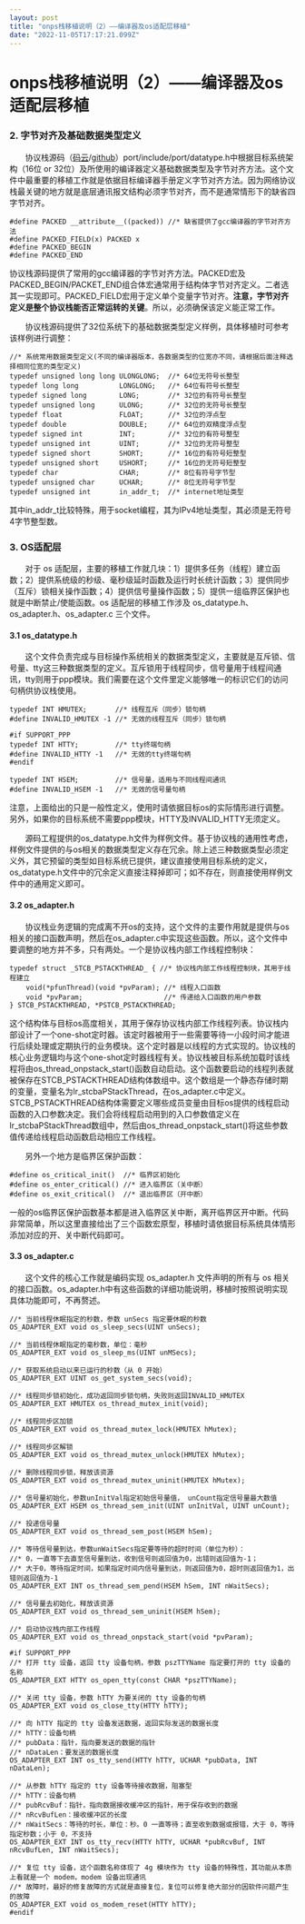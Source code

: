 ```yaml
---
layout: post
title: "onps栈移植说明（2）——编译器及os适配层移植"
date: "2022-11-05T17:17:21.099Z"
---
```

onps栈移植说明（2）——编译器及os适配层移植
=========================

### 2\. 字节对齐及基础数据类型定义

       协议栈源码（[码云](https://gitee.com/Neo-T/open-npstack)/[github](https://github.com/Neo-T/OpenNPStack)）port/include/port/datatype.h中根据目标系统架构（16位 or 32位）及所使用的编译器定义基础数据类型及字节对齐方法。这个文件中最重要的移植工作就是依据目标编译器手册定义字节对齐方法。因为网络协议栈最关键的地方就是底层通讯报文结构必须字节对齐，而不是通常情形下的缺省四字节对齐。

    #define	PACKED __attribute__((packed)) //* 缺省提供了gcc编译器的字节对齐方法
    #define PACKED_FIELD(x) PACKED x
    #define PACKED_BEGIN 
    #define PACKED_END

协议栈源码提供了常用的gcc编译器的字节对齐方法。PACKED宏及PACKED\_BEGIN/PACKET\_END组合体宏通常用于结构体字节对齐定义。二者选其一实现即可。PACKED\_FIELD宏用于定义单个变量字节对齐。**注意，字节对齐定义是整个协议栈能否正常运转的关键**。所以，必须确保该定义能正常工作。

       协议栈源码提供了32位系统下的基础数据类型定义样例，具体移植时可参考该样例进行调整：

    //* 系统常用数据类型定义(不同的编译器版本，各数据类型的位宽亦不同，请根据后面注释选择相同位宽的类型定义)
    typedef unsigned long long ULONGLONG;  //* 64位无符号长整型
    typedef long long          LONGLONG;   //* 64位有符号长整型
    typedef signed long        LONG;       //* 32位的有符号长整型
    typedef unsigned long      ULONG;      //* 32位的无符号长整型
    typedef float              FLOAT;      //* 32位的浮点型
    typedef double             DOUBLE;     //* 64位的双精度浮点型
    typedef signed int         INT;        //* 32位的有符号整型
    typedef unsigned int       UINT;       //* 32位的无符号整型
    typedef signed short       SHORT;      //* 16位的有符号短整型
    typedef unsigned short     USHORT;     //* 16位的无符号短整型
    typedef char               CHAR;       //* 8位有符号字节型
    typedef	unsigned char      UCHAR;      //* 8位无符号字节型
    typedef	unsigned int       in_addr_t;  //* internet地址类型

其中in\_addr\_t比较特殊，用于socket编程，其为IPv4地址类型，其必须是无符号4字节整型数。

### 3\. OS适配层

       对于 os 适配层，主要的移植工作就几块：1）提供多任务（线程）建立函数；2）提供系统级的秒级、毫秒级延时函数及运行时长统计函数；3）提供同步（互斥）锁相关操作函数；4）提供信号量操作函数；5）提供一组临界区保护也就是中断禁止/使能函数。os 适配层的移植工作涉及 os\_datatype.h、os\_adapter.h、os\_adapter.c 三个文件。

#### 3.1 os\_datatype.h

       这个文件负责完成与目标操作系统相关的数据类型定义，主要就是互斥锁、信号量、tty这三种数据类型的定义。互斥锁用于线程同步，信号量用于线程间通讯，tty则用于ppp模块。我们需要在这个文件里定义能够唯一的标识它们的访问句柄供协议栈使用。

    typedef INT HMUTEX;       //* 线程互斥（同步）锁句柄
    #define INVALID_HMUTEX -1 //* 无效的线程互斥（同步）锁句柄
    
    #if SUPPORT_PPP
    typedef INT HTTY;         //* tty终端句柄
    #define INVALID_HTTY -1   //* 无效的tty终端句柄
    #endif
    
    typedef INT HSEM;         //* 信号量，适用与不同线程间通讯
    #define INVALID_HSEM -1   //* 无效的信号量句柄

注意，上面给出的只是一般性定义，使用时请依据目标os的实际情形进行调整。另外，如果你的目标系统不需要ppp模块，HTTY及INVALID\_HTTY无须定义。

       源码工程提供的os\_datatype.h文件为样例文件。基于协议栈的通用性考虑，样例文件提供的与os相关的数据类型定义存在冗余。除上述三种数据类型必须定义外，其它预留的类型如目标系统已提供，建议直接使用目标系统的定义，os\_datatype.h文件中的冗余定义直接注释掉即可；如不存在，则直接使用样例文件中的通用定义即可。

#### 3.2 os\_adapter.h

       协议栈业务逻辑的完成离不开os的支持，这个文件的主要作用就是提供与os相关的接口函数声明，然后在os\_adapter.c中实现这些函数。所以，这个文件中要调整的地方并不多，只有两处。一个是协议栈内部工作线程控制块：

    typedef struct _STCB_PSTACKTHREAD_ { //* 协议栈内部工作线程控制块，其用于线程建立
    	void(*pfunThread)(void *pvParam); //* 线程入口函数
    	void *pvParam;                    //* 传递给入口函数的用户参数
    } STCB_PSTACKTHREAD, *PSTCB_PSTACKTHREAD;

这个结构体与目标os高度相关，其用于保存协议栈内部工作线程列表。协议栈内部设计了一个one-shot定时器。该定时器被用于一些需要等待一小段时间才能进行后续处理或定期执行的业务模块。这个定时器是以线程的方式实现的。协议栈的核心业务逻辑均与这个one-shot定时器线程有关。协议栈被目标系统加载时该线程将由os\_thread\_onpstack\_start()函数自动启动。这个函数要启动的线程列表就被保存在STCB\_PSTACKTHREAD结构体数组中。这个数组是一个静态存储时期的变量，变量名为lr\_stcbaPStackThread，在os\_adapter.c中定义。STCB\_PSTACKTHREAD结构体需要定义哪些成员变量由目标os提供的线程启动函数的入口参数决定。我们会将线程启动用到的入口参数值定义在lr\_stcbaPStackThread数组中，然后由os\_thread\_onpstack\_start()将这些参数值传递给线程启动函数启动相应工作线程。

       另外一个地方是临界区保护函数：

    #define os_critical_init()  //* 临界区初始化
    #define os_enter_critical() //* 进入临界区（关中断）
    #define os_exit_critical()  //* 退出临界区（开中断）

一般的os临界区保护函数基本都是进入临界区关中断，离开临界区开中断。代码非常简单，所以这里直接给出了三个函数宏原型，移植时请依据目标系统具体情形添加对应的开、关中断代码即可。

#### 3.3 os\_adapter.c

       这个文件的核心工作就是编码实现 os\_adapter.h 文件声明的所有与 os 相关的接口函数。os\_adapter.h中有这些函数的详细功能说明，移植时按照说明实现具体功能即可，不再赘述。

    //* 当前线程休眠指定的秒数，参数 unSecs 指定要休眠的秒数
    OS_ADAPTER_EXT void os_sleep_secs(UINT unSecs);
    
    //* 当前线程休眠指定的毫秒数，单位：毫秒
    OS_ADAPTER_EXT void os_sleep_ms(UINT unMSecs); 
    
    //* 获取系统启动以来已运行的秒数（从 0 开始）
    OS_ADAPTER_EXT UINT os_get_system_secs(void);
    
    //* 线程同步锁初始化，成功返回同步锁句柄，失败则返回INVALID_HMUTEX
    OS_ADAPTER_EXT HMUTEX os_thread_mutex_init(void);
    
    //* 线程同步区加锁
    OS_ADAPTER_EXT void os_thread_mutex_lock(HMUTEX hMutex);
    
    //* 线程同步区解锁
    OS_ADAPTER_EXT void os_thread_mutex_unlock(HMUTEX hMutex);
    
    //* 删除线程同步锁，释放该资源
    OS_ADAPTER_EXT void os_thread_mutex_uninit(HMUTEX hMutex);
    
    //* 信号量初始化，参数unInitVal指定初始信号量值， unCount指定信号量最大数值
    OS_ADAPTER_EXT HSEM os_thread_sem_init(UINT unInitVal, UINT unCount);
    
    //* 投递信号量
    OS_ADAPTER_EXT void os_thread_sem_post(HSEM hSem);
    
    //* 等待信号量到达，参数unWaitSecs指定要等待的超时时间（单位为秒）：
    //* 0，一直等下去直至信号量到达，收到信号则返回值为0，出错则返回值为-1；
    //* 大于0，等待指定时间，如果指定时间内信号量到达，则返回值为0，超时则返回值为1，出错则返回值为-1
    OS_ADAPTER_EXT INT os_thread_sem_pend(HSEM hSem, INT nWaitSecs);
    
    //* 信号量去初始化，释放该资源
    OS_ADAPTER_EXT void os_thread_sem_uninit(HSEM hSem);
    
    //* 启动协议栈内部工作线程
    OS_ADAPTER_EXT void os_thread_onpstack_start(void *pvParam);
    
    #if SUPPORT_PPP
    //* 打开 tty 设备，返回 tty 设备句柄，参数 pszTTYName 指定要打开的 tty 设备的名称
    OS_ADAPTER_EXT HTTY os_open_tty(const CHAR *pszTTYName);
    
    //* 关闭 tty 设备，参数 hTTY 为要关闭的 tty 设备的句柄
    OS_ADAPTER_EXT void os_close_tty(HTTY hTTY);
    
    //* 向 hTTY 指定的 tty 设备发送数据，返回实际发送的数据长度
    //* hTTY：设备句柄
    //* pubData：指针，指向要发送的数据的指针
    //* nDataLen：要发送的数据长度
    OS_ADAPTER_EXT INT os_tty_send(HTTY hTTY, UCHAR *pubData, INT nDataLen);
    
    //* 从参数 hTTY 指定的 tty 设备等待接收数据，阻塞型
    //* hTTY：设备句柄
    //* pubRcvBuf：指针，指向数据接收缓冲区的指针，用于保存收到的数据
    //* nRcvBufLen：接收缓冲区的长度
    //* nWaitSecs：等待的时长，单位：秒。0 一直等待；直至收到数据或报错，大于 0，等待指定秒数；小于 0，不支持
    OS_ADAPTER_EXT INT os_tty_recv(HTTY hTTY, UCHAR *pubRcvBuf, INT nRcvBufLen, INT nWaitSecs); 
    
    //* 复位 tty 设备，这个函数名称体现了 4g 模块作为 tty 设备的特殊性，其功能从本质上看就是一个 modem，modem 设备出现通讯
    //* 故障时，最好的修复故障的方式就是直接复位，复位可以修复绝大部分的因软件问题产生的故障
    OS_ADAPTER_EXT void os_modem_reset(HTTY hTTY);
    #endif